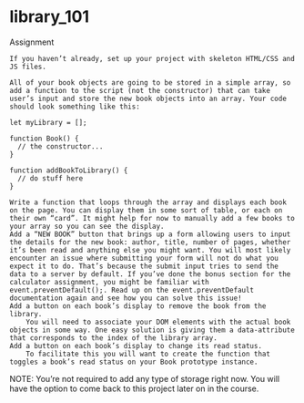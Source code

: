 # library_101


Assignment

    If you haven’t already, set up your project with skeleton HTML/CSS and JS files.

    All of your book objects are going to be stored in a simple array, so add a function to the script (not the constructor) that can take user’s input and store the new book objects into an array. Your code should look something like this:

    let myLibrary = [];

    function Book() {
      // the constructor...
    }

    function addBookToLibrary() {
      // do stuff here
    }

    Write a function that loops through the array and displays each book on the page. You can display them in some sort of table, or each on their own “card”. It might help for now to manually add a few books to your array so you can see the display.
    Add a “NEW BOOK” button that brings up a form allowing users to input the details for the new book: author, title, number of pages, whether it’s been read and anything else you might want. You will most likely encounter an issue where submitting your form will not do what you expect it to do. That’s because the submit input tries to send the data to a server by default. If you’ve done the bonus section for the calculator assignment, you might be familiar with event.preventDefault();. Read up on the event.preventDefault documentation again and see how you can solve this issue!
    Add a button on each book’s display to remove the book from the library.
        You will need to associate your DOM elements with the actual book objects in some way. One easy solution is giving them a data-attribute that corresponds to the index of the library array.
    Add a button on each book’s display to change its read status.
        To facilitate this you will want to create the function that toggles a book’s read status on your Book prototype instance.

NOTE: You’re not required to add any type of storage right now. You will have the option to come back to this project later on in the course.